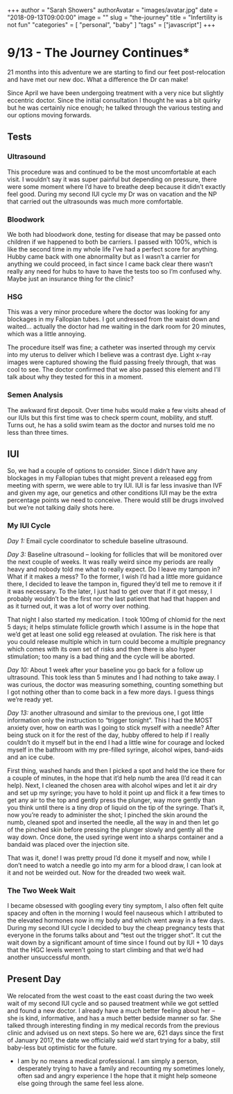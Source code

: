 +++
author = "Sarah Showers"
authorAvatar = "images/avatar.jpg"
date = "2018-09-13T09:00:00"
image = ""
slug = "the-journey"
title = "Infertility is not fun"
"categories" = [
  "personal", "baby"
]
"tags" = ["javascript"]
+++

# 9/13 - The Journey Continues*

21 months into this adventure we are starting to find our feet post-relocation and have met our new doc. What a difference the Dr can make!

Since April we have been undergoing treatment with a very nice but slightly eccentric doctor. Since the initial consultation I thought he was a bit quirky but he was certainly nice enough; he talked through the various testing and our options moving forwards.

## Tests
### Ultrasound
This procedure was and continued to be the most uncomfortable at each visit. I wouldn’t say it was super painful but depending on pressure, there were some moment where I’d have to breathe deep because it didn’t exactly feel good. During my second IUI cycle my Dr was on vacation and the NP that carried out the ultrasounds was much more comfortable.

### Bloodwork
We both had bloodwork done, testing for disease that may be passed onto children if we happened to both be carriers. I passed with 100%, which is like the second time in my whole life I’ve had a perfect score for anything. Hubby came back with one abnormality but as I wasn’t a carrier for anything we could proceed, in fact since I came back clear there wasn’t really any need for hubs to have to have the tests too so I’m confused why. Maybe just an insurance thing for the clinic?

### HSG
This was a very minor procedure where the doctor was looking for any blockages in my Fallopian tubes. I got undressed from the waist down and waited… actually the doctor had me waiting in the dark room for 20 minutes, which was a little annoying.

The procedure itself was fine; a catheter was inserted through my cervix into my uterus to deliver which I believe was a contrast dye. Light x-ray images were captured showing the fluid passing freely through, that was cool to see. The doctor confirmed that we also passed this element and I’ll talk about why they tested for this in a moment.

### Semen Analysis
The awkward first deposit. Over time hubs would make a few visits ahead of our IUIs but this first time was to check sperm count, mobility, and stuff. Turns out, he has a solid swim team as the doctor and nurses told me no less than three times.

## IUI
So, we had a couple of options to consider. Since I didn’t have any blockages in my Fallopian tubes that might prevent a released egg from meeting with sperm, we were able to try IUI. IUI is far less invasive than IVF and given my age, our genetics and other conditions IUI may be the extra percentage points we need to conceive. There would still be drugs involved but we’re not talking daily shots here.

### My IUI Cycle
_Day 1:_ Email cycle coordinator to schedule baseline ultrasound.

_Day 3:_ Baseline ultrasound – looking for follicles that will be monitored over the next couple of weeks. It was really weird since my periods are really heavy and nobody told me what to really expect. Do I leave my tampon in? What if it makes a mess? To the former, I wish I’d had a little more guidance there, I decided to leave the tampon in, figured they’d tell me to remove it if it was necessary. To the later, I just had to get over that if it got messy, I probably wouldn’t be the first nor the last patient that had that happen and as it turned out, it was a lot of worry over nothing. 

That night I also started my medication. I took 100mg of chlomid for the next 5 days; it helps stimulate follicle growth which I assume is in the hope that we’d get at least one solid egg released at ovulation. The risk here is that you could release multiple which in turn could become a multiple pregnancy which comes with its own set of risks and then there is also hyper stimulation; too many is a bad thing and the cycle will be aborted.

_Day 10:_ About 1 week after your baseline you go back for a follow up ultrasound. This took less than 5 minutes and I had nothing to take away. I was curious, the doctor was measuring something, counting something but I got nothing other than to come back in a few more days. I guess things we’re ready yet.

_Day 13:_ another ultrasound and similar to the previous one, I got little information only the instruction to “trigger tonight”. This I had the MOST anxiety over, how on earth was I going to stick myself with a needle? After being stuck on it for the rest of the day, hubby offered to help if I really couldn’t do it myself but in the end I had a little wine for courage and locked myself in the bathroom with my pre-filled syringe, alcohol wipes, band-aids and an ice cube.

First thing, washed hands and then I picked a spot and held the ice there for a couple of minutes, in the hope that it’d help numb the area (I’d read it can help). Next, I cleaned the chosen area with alcohol wipes and let it air dry and set up my syringe; you have to hold it point up and flick it a few times to get any air to the top and gently press the plunger, way more gently than you think until there is a tiny drop of liquid on the tip of the syringe. That’s it, now you’re ready to administer the shot; I pinched the skin around the numb, cleaned spot and inserted the needle, all the way in and then let go of the pinched skin before pressing the plunger slowly and gently all the way down. Once done, the used syringe went into a sharps container and a bandaid was placed over the injection site. 

That was it, done! I was pretty proud I’d done it myself and now, while I don’t need to watch a needle go into my arm for a blood draw, I can look at it and not be weirded out. Now for the dreaded two week wait.

### The Two Week Wait
I became obsessed with googling every tiny symptom, I also often felt quite spacey and often in the morning I would feel nauseous which I attributed to the elevated hormones now in my body and which went away in a few days. During my second IUI cycle I decided to buy the cheap pregnancy tests that everyone in the forums talks about and “test out the trigger shot”. It cut the wait down by a significant amount of time since I found out by IUI + 10 days that the HGC levels weren’t going to start climbing and that we’d had another unsuccessful month.

## Present Day
We relocated from the west coast to the east coast during the two week wait of my second IUI cycle and so paused treatment while we got settled and found a new doctor. I already have a much better feeling about her – she is kind, informative, and has a much better bedside manner so far. She talked through interesting finding in my medical records from the previous clinic and advised us on next steps. So here we are, 621 days since the first of January 2017, the date we officially said we’d start trying for a baby, still baby-less but optimistic for the future.

* I am by no means a medical professional. I am simply a person, desperately trying to have a family and recounting my sometimes lonely, often sad and angry experience I the hope that it might help someone else going through the same feel less alone.
